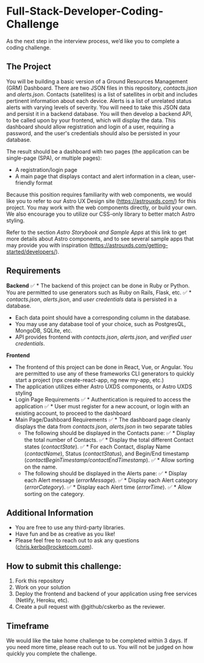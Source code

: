 # Full-Stack-Developer-Coding-Challenge
As the next step in the interview process, we’d like you to complete a coding challenge.

## The Project

You will be building a basic version of a Ground Resources Management (GRM) Dashboard. There are two JSON files in this repository, *contacts.json* and *alerts.json*. Contacts (satellites) is a list of satellites in orbit and includes pertinent information about each device. Alerts is a list of unrelated status alerts with varying levels of severity. You will need to take this JSON data and persist it in a backend database. You will then develop a backend API, to be called upon by your frontend, which will display the data. This dashboard should allow registration and login of a user, requiring a password, and the user's credentials should also be persisted in your database.

The result should be a dashboard with two pages (the application can be single-page (SPA), or multiple pages):

* A registration/login page
* A main page that displays contact and alert information in a clean, user-friendly format

Because this position requires familiarity with web components, we would like you to refer to our Astro UX Design site (https://astrouxds.com/) for this project. You may work with the web components directly, or build your own. We also encourage you to utilize our CSS-only library to better match Astro styling.

Refer to the section *Astro Storybook and Sample Apps* at this link to get more details about Astro components, and to see several sample apps that may provide you with inspiration (https://astrouxds.com/getting-started/developers/).

## Requirements

**Backend**
✅ * The backend of this project can be done in Ruby or Python. You are permitted to use generators such as Ruby on Rails, Flask, etc.
✅ * *contacts.json*, *alerts.json*, and *user credentials* data is persisted in a database. 
  * Each data point should have a corresponding column in the database.
  * You may use any database tool of your choice, such as PostgresQL, MongoDB, SQLite, etc.
* API provides frontend with *contacts.json*, *alerts.json*, and *verified user credentials*.

**Frontend**
* The frontend of this project can be done in React, Vue, or Angular. You are permitted to use any of these frameworks CLI generators to quickly start a project (npx create-react-app, ng new my-app, etc.)
* The application utilizes either Astro UXDS components, or Astro UXDS styling
* Login Page Requirements
  ✅ * Authentication is required to access the application
  ✅ * User must register for a new account, or login with an existing account, to proceed to the dashboard
* Main Page/Dashboard Requirements
  ✅ * The dashboard page cleanly displays the data from *contacts.json*, *alerts.json* in two separate tables
  * The following should be displayed in the Contacts pane:
  ✅  * Display the total number of Contacts.
  ✅  * Display the total different Contact states (*contactState*).
  ✅  * For each Contact, display Name (*contactName*), Status (*contactStatus*), and Begin/End timestamp (*contactBeginTimestamp/contactEndTimestamp*).
  ✅  * Allow sorting on the name.
  * The following should be displayed in the Alerts pane:
  ✅  * Display each Alert message (*errorMessage*).
  ✅  * Display each Alert category (*errorCategory*).
  ✅  * Display each Alert time (*errorTime*).
  ✅  * Allow sorting on the category.

## Additional Information
* You are free to use any third-party libraries.
* Have fun and be as creative as you like!
* Please feel free to reach out to ask any questions (chris.kerbo@rocketcom.com).

## How to submit this challenge:
1. Fork this repository
2. Work on your solution
3. Deploy the frontend and backend of your application using free services (Netlify, Heroku, etc).
4. Create a pull request with @github/cskerbo as the reviewer.

## Timeframe

We would like the take home challenge to be completed within 3 days. If you need more time, please reach out to us. You will not be judged on how quickly you complete the challenge.
